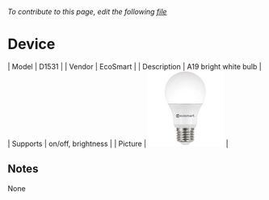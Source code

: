 
*To contribute to this page, edit the following
[file](https://github.com/Koenkk/zigbee2mqtt.io/blob/master/docgen/device_page_notes.js)*

# Device

| Model | D1531  |
| Vendor  | EcoSmart  |
| Description | A19 bright white bulb |
| Supports | on/off, brightness |
| Picture | ![../images/devices/D1531.jpg](../images/devices/D1531.jpg) |

## Notes

None
